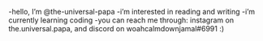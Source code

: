 -hello, I’m @the-universal-papa
-i’m interested in reading and writing 
-i’m currently learning coding 
-you can reach me through: instagram on the.universal.papa, and discord on woahcalmdownjamal#6991
:)

<!---
the-universal-papa/the-universal-papa is a ✨ special ✨ repository because its `README.md` (this file) appears on your GitHub profile.
You can click the Preview link to take a look at your changes.
--->
